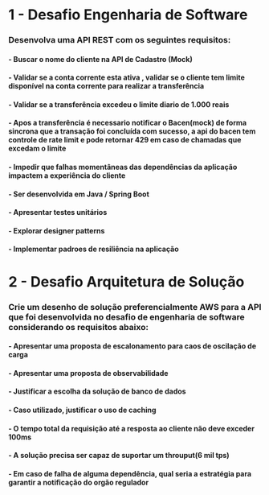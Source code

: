 # 1 - Desafio Engenharia de Software
### Desenvolva uma API REST com os seguintes requisitos:
#### - Buscar o nome do cliente na API de Cadastro (Mock)
#### - Validar se a conta corrente esta ativa , validar se o cliente tem limite disponível na conta corrente para realizar a transferência
#### - Validar se a transferência excedeu o limite diario de 1.000 reais
#### - Apos a transferência é necessario notificar o Bacen(mock) de forma sincrona que a transação foi concluída com sucesso, a api do bacen tem controle de rate limit e pode retornar 429 em caso de chamadas que excedam o limite 
#### - Impedir que falhas momentâneas das dependências da aplicação impactem a experiência do cliente 
#### - Ser desenvolvida em Java / Spring Boot
#### - Apresentar testes unitários 
#### - Explorar designer patterns 
#### - Implementar padroes de resiliência na aplicação


# 2 - Desafio Arquitetura de Solução
### Crie um desenho de solução preferencialmente AWS para a API que foi desenvolvida no desafio de engenharia de software considerando os requisitos abaixo:
#### - Apresentar uma proposta de escalonamento para caos de oscilação de carga
#### - Apresentar uma proposta de observabilidade
#### - Justificar a escolha da solução de banco de dados
#### - Caso utilizado, justificar o uso de caching
#### - O tempo total da requisição até a resposta ao cliente não deve exceder 100ms
#### - A solução precisa ser capaz de suportar um throuput(6 mil tps)
#### - Em caso de falha de alguma dependência, qual seria a estratégia para garantir a notificação do orgão regulador
